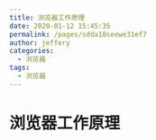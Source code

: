 ```yaml
---
title: 浏览器工作原理
date: 2020-01-12 15:45:35
permalink: /pages/sdda10seewe31ef7
author: jeffery
categories: 
  - 浏览器
tags: 
  - 浏览器
---
```


# 浏览器工作原理